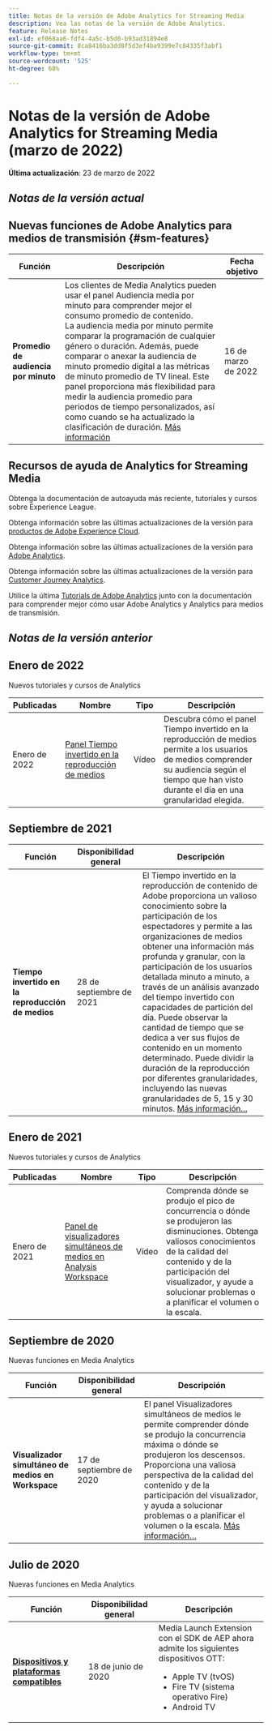 ```yaml
---
title: Notas de la versión de Adobe Analytics for Streaming Media
description: Vea las notas de la versión de Adobe Analytics.
feature: Release Notes
exl-id: ef068aa6-fdf4-4a5c-b5d0-b93ad31894e8
source-git-commit: 8ca8416ba3dd8f5d3ef4ba9399e7c84335f3abf1
workflow-type: tm+mt
source-wordcount: '525'
ht-degree: 68%

---
```


# Notas de la versión de Adobe Analytics for Streaming Media (marzo de 2022)

**Última actualización**: 23 de marzo de 2022

## *Notas de la versión actual*

## Nuevas funciones de Adobe Analytics para medios de transmisión  {#sm-features}

| Función | Descripción | Fecha objetivo |
| ----------- | ---------- | ------- |
| **Promedio de audiencia por minuto** | Los clientes de Media Analytics pueden usar el panel Audiencia media por minuto para comprender mejor el consumo promedio de contenido. <br>La audiencia media por minuto permite comparar la programación de cualquier género o duración. Además, puede comparar o anexar la audiencia de minuto promedio digital a las métricas de minuto promedio de TV lineal. Este panel proporciona más flexibilidad para medir la audiencia promedio para periodos de tiempo personalizados, así como cuando se ha actualizado la clasificación de duración.  [Más información](https://experienceleague.adobe.com/docs/media-analytics/using/media-reports/average-minute-audience.html?lang=en) | 16 de marzo de 2022 |

## Recursos de ayuda de Analytics for Streaming Media

Obtenga la documentación de autoayuda más reciente, tutoriales y cursos sobre Experience League.

Obtenga información sobre las últimas actualizaciones de la versión para [productos de Adobe Experience Cloud](https://business.adobe.com/es/products/adobe-experience-cloud-products.html).

Obtenga información sobre las últimas actualizaciones de la versión para [Adobe Analytics](https://experienceleague.adobe.com/docs/analytics/release-notes/latest.html?lang=es).

Obtenga información sobre las últimas actualizaciones de la versión para [Customer Journey Analytics](https://experienceleague.adobe.com/docs/analytics-platform/using/releases/latest.html?lang=es).

Utilice la última [Tutorials de Adobe Analytics](https://experienceleague.adobe.com/docs/analytics-learn/tutorials/overview.html?lang=es) junto con la documentación para comprender mejor cómo usar Adobe Analytics y Analytics para medios de transmisión.

## *Notas de la versión anterior*

## Enero de 2022

Nuevos tutoriales y cursos de Analytics

| Publicadas | Nombre | Tipo | Descripción |
| ----------- | ---------- | ---------- | --------- |
| Enero de 2022 | [Panel Tiempo invertido en la reproducción de medios](https://experienceleague.adobe.com/docs/analytics-learn/tutorials/media-analytics/measuring-media-analytics/media-playback-time-spent-panel.html?lang=es) | Vídeo | Descubra cómo el panel Tiempo invertido en la reproducción de medios permite a los usuarios de medios comprender su audiencia según el tiempo que han visto durante el día en una granularidad elegida. |

## Septiembre de 2021

| Función | Disponibilidad general | Descripción |
| ----------- | ---------- | -------------- |
| **Tiempo invertido en la reproducción de medios** | 28 de septiembre de 2021 | El Tiempo invertido en la reproducción de contenido de Adobe proporciona un valioso conocimiento sobre la participación de los espectadores y permite a las organizaciones de medios obtener una información más profunda y granular, con la participación de los usuarios detallada minuto a minuto, a través de un análisis avanzado del tiempo invertido con capacidades de partición del día. Puede observar la cantidad de tiempo que se dedica a ver sus flujos de contenido en un momento determinado. Puede dividir la duración de la reproducción por diferentes granularidades, incluyendo las nuevas granularidades de 5, 15 y 30 minutos. [Más información...](/help/media-reports/media-workspace-panels/media-playback-time-spent.md) |

## Enero de 2021

Nuevos tutoriales y cursos de Analytics

| Publicadas | Nombre | Tipo | Descripción |
| ----------- | ---------- | ---------- | --------- |
| Enero de 2021 | [Panel de visualizadores simultáneos de medios en Analysis Workspace](https://experienceleague.adobe.com/docs/analytics-learn/tutorials/analysis-workspace/using-panels/media-concurrent-viewers-panel-in-analysis-workspace.html?lang=es#analysis-workspace) | Vídeo | Comprenda dónde se produjo el pico de concurrencia o dónde se produjeron las disminuciones. Obtenga valiosos conocimientos de la calidad del contenido y de la participación del visualizador, y ayude a solucionar problemas o a planificar el volumen o la escala. |


## Septiembre de 2020

Nuevas funciones en Media Analytics

| Función | Disponibilidad general | Descripción |
| -------- | -------------------- | ----------- |
| **Visualizador simultáneo de medios en Workspace** | 17 de septiembre de 2020 | El panel Visualizadores simultáneos de medios le permite comprender dónde se produjo la concurrencia máxima o dónde se produjeron los descensos. Proporciona una valiosa perspectiva de la calidad del contenido y de la participación del visualizador, y ayuda a solucionar problemas o a planificar el volumen o la escala. [Más información…](/help/media-reports/media-workspace-panels/media-concurrent-viewers.md) |


## Julio de 2020

Nuevas funciones en Media Analytics

| Función | Disponibilidad general | Descripción |
| -------- | -------------------- | ----------- |
| [**Dispositivos y plataformas compatibles**](https://experienceleague.adobe.com/docs/media-analytics/using/supported-devices.html?lang=en) | 18 de junio de 2020 | Media Launch Extension con el SDK de AEP ahora admite los siguientes dispositivos OTT: <div><ul><li>Apple TV (tvOS)</li><li>Fire TV (sistema operativo Fire)</li><li>Android TV</li></ul></div> |



<!-- ## Important notices for [!DNL Analytics] administrators

**Updated on March 3, 2022**

| Notice | Date Added or Updated  | Description |
| ----------- | ---------- | ---------- |
| description | date | description |
| description | date | description |
| description | date | description |
| description | date | description | -->
